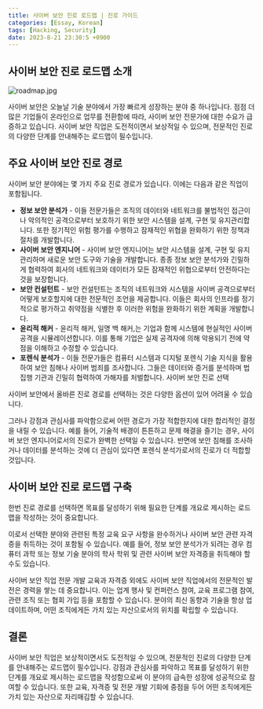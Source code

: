 ```yaml
---
title: 사이버 보안 진로 로드맵 | 진로 가이드
categories: [Essay, Korean]
tags: [Hacking, Security]
date: 2023-8-21 23:30:5 +0900
---
```


사이버 보안 진로 로드맵 소개
--------------------------------------

![roadmap.jpg](/posts/2023-08-21-hacking-roaldmap.jpg)

사이버 보안은 오늘날 기술 분야에서 가장 빠르게 성장하는 분야 중 하나입니다. 점점 더 많은 기업들이 온라인으로 업무를 전환함에 따라, 사이버 보안 전문가에 대한 수요가 급증하고 있습니다. 사이버 보안 직업은 도전적이면서 보상적일 수 있으며, 전문적인 진로의 다양한 단계를 안내해주는 로드맵이 필수입니다.

주요 사이버 보안 진로 경로
-------------------------

사이버 보안 분야에는 몇 가지 주요 진로 경로가 있습니다. 이에는 다음과 같은 직업이 포함됩니다.

* **정보 보안 분석가** - 이들 전문가들은 조직의 데이터와 네트워크를 불법적인 접근이나 악의적인 공격으로부터 보호하기 위한 보안 시스템을 설계, 구현 및 유지관리합니다. 또한 정기적인 위험 평가를 수행하고 잠재적인 위협을 완화하기 위한 정책과 절차를 개발합니다.
* **사이버 보안 엔지니어** - 사이버 보안 엔지니어는 보안 시스템을 설계, 구현 및 유지 관리하며 새로운 보안 도구와 기술을 개발합니다. 종종 정보 보안 분석가와 긴밀하게 협력하여 회사의 네트워크와 데이터가 모든 잠재적인 위협으로부터 안전하다는 것을 보장합니다.
* **보안 컨설턴트** - 보안 컨설턴트는 조직의 네트워크와 시스템을 사이버 공격으로부터 어떻게 보호할지에 대한 전문적인 조언을 제공합니다. 이들은 회사의 인프라를 정기적으로 평가하고 취약점을 식별한 후 이러한 위험을 완화하기 위한 계획을 개발합니다.
* **윤리적 해커** - 윤리적 해커, 일명 백 해커,는 기업과 함께 시스템에 현실적인 사이버 공격을 시뮬레이션합니다. 이를 통해 기업은 실제 공격자에 의해 악용되기 전에 약점을 이해하고 수정할 수 있습니다.
* **포렌식 분석가** - 이들 전문가들은 컴퓨터 시스템과 디지털 포렌식 기술 지식을 활용하여 보안 침해나 사이버 범죄를 조사합니다. 그들은 데이터와 증거를 분석하며 법 집행 기관과 긴밀히 협력하여 가해자를 처벌합니다.
사이버 보안 진로 선택

사이버 보안에서 올바른 진로 경로를 선택하는 것은 다양한 옵션이 있어 어려울 수 있습니다.

그러나 강점과 관심사를 파악함으로써 어떤 경로가 가장 적합한지에 대한 합리적인 결정을 내릴 수 있습니다. 예를 들어, 기술적 배경이 튼튼하고 문제 해결을 즐기는 경우, 사이버 보안 엔지니어로서의 진로가 완벽한 선택일 수 있습니다. 반면에 보안 침해를 조사하거나 데이터를 분석하는 것에 더 관심이 있다면 포렌식 분석가로서의 진로가 더 적합할 것입니다.

사이버 보안 진로 로드맵 구축
----------------------

한번 진로 경로를 선택하면 목표를 달성하기 위해 필요한 단계를 개요로 제시하는 로드맵을 작성하는 것이 중요합니다.

이로서 선택한 분야와 관련된 특정 교육 요구 사항을 완수하거나 사이버 보안 관련 자격증을 취득하는 것이 포함될 수 있습니다. 예를 들어, 정보 보안 분석가가 되려는 경우 컴퓨터 과학 또는 정보 기술 분야의 학사 학위 및 관련 사이버 보안 자격증을 취득해야 할 수도 있습니다.

사이버 보안 직업 전문 개발 교육과 자격증 외에도 사이버 보안 직업에서의 전문적인 발전은 경력을 쌓는 데 중요합니다. 이는 업계 행사 및 컨퍼런스 참여, 교육 프로그램 참여, 관련 조직 또는 협회 가입 등을 포함할 수 있습니다. 분야의 최신 동향과 기술을 항상 업데이트하며, 어떤 조직에게든 가치 있는 자산으로서의 위치를 확립할 수 있습니다.

결론
----------
사이버 보안 직업은 보상적이면서도 도전적일 수 있으며, 전문적인 진로의 다양한 단계를 안내해주는 로드맵이 필수입니다. 강점과 관심사를 파악하고 목표를 달성하기 위한 단계를 개요로 제시하는 로드맵을 작성함으로써 이 분야의 급속한 성장에 성공적으로 참여할 수 있습니다. 또한 교육, 자격증 및 전문 개발 기회에 중점을 두어 어떤 조직에게든 가치 있는 자산으로 자리매김할 수 있습니다.